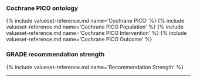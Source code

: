 ### Cochrane PICO ontology
{% include valueset-reference.md name='Cochrane PICO' %}
{% include valueset-reference.md name='Cochrane PICO Population' %}
{% include valueset-reference.md name='Cochrane PICO Intervention' %}
{% include valueset-reference.md name='Cochrane PICO Outcome' %}

### GRADE recommendation strength
{% include valueset-reference.md name='Recommendation Strength' %}

---

<br />
